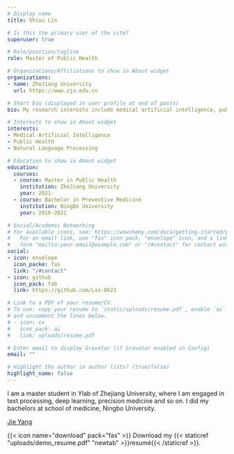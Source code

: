 ```yaml
---
# Display name
title: Shixu Lin

# Is this the primary user of the site?
superuser: true

# Role/position/tagline
role: Master of Public Health

# Organizations/Affiliations to show in About widget
organizations:
- name: ZheJiang University
  url: https://www.zju.edu.cn

# Short bio (displayed in user profile at end of posts)
bio: My research interests include medical artificial intelligence, public health and natural language processing.

# Interests to show in About widget
interests:
- Medical Artificial Intelligence
- Public Health
- Natural Language Processing

# Education to show in About widget
education:
  courses:
  - course: Master in Public Health
    institution: ZheJiang University
    year: 2021-
  - course: Bachelor in Preventive Medicine
    institution: NingBo University
    year: 2016-2021

# Social/Academic Networking
# For available icons, see: https://wowchemy.com/docs/getting-started/page-builder/#icons
#   For an email link, use "fas" icon pack, "envelope" icon, and a link in the
#   form "mailto:your-email@example.com" or "/#contact" for contact widget.
social:
- icon: envelope
  icon_packe: fas
  link: "/#contact" 
- icon: github
  icon_pack: fab
  link: https://github.com/Lsx-8621

# Link to a PDF of your resume/CV.
# To use: copy your resume to `static/uploads/resume.pdf`, enable `ai` icons in `params.toml`, 
# and uncomment the lines below.
# - icon: cv
#   icon_pack: ai
#   link: uploads/resume.pdf

# Enter email to display Gravatar (if Gravatar enabled in Config)
email: ""

# Highlight the author in author lists? (true/false)
highlight_name: false
---
```


I am a master student in Ylab of Zhejiang University, where I am engaged in text processing, deep learning, precision medicine and so on. I did my bachelors at school of medicine, Ningbo University.

[Jie Yang](https://jiesutd.github.io/)

{{< icon name="download" pack="fas" >}} Download my {{< staticref "uploads/demo_resume.pdf" "newtab" >}}resumé{{< /staticref >}}.
